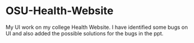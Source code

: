 # OSU-Health-Website
My UI work on my college Health Website. I have identified some bugs on UI and also added the possible solutions for the bugs in the ppt.
